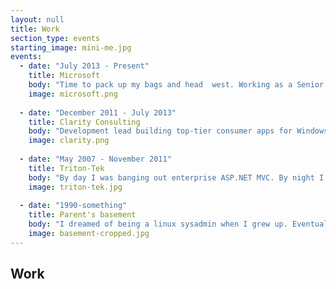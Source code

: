 ```yaml
---
layout: null
title: Work
section_type: events
starting_image: mini-me.jpg
events:
  - date: "July 2013 - Present"
    title: Microsoft
    body: "Time to pack up my bags and head  west. Working as a Senior Program Manager on the Windows Developer Platform."
    image: microsoft.png
      
  - date: "December 2011 - July 2013"
    title: Clarity Consulting
    body: "Development lead building top-tier consumer apps for Windows Phone. "
    image: clarity.png
      
  - date: "May 2007 - November 2011"
    title: Triton-Tek
    body: "By day I was banging out enterprise ASP.NET MVC. By night I started this blog, got into speaking, and eventually got hooked on to consumer apps and Windows Phone development."
    image: triton-tek.jpg
      
  - date: "1990-something"
    title: Parent's basement
    body: "I dreamed of being a linux sysadmin when I grew up. Eventually started a web hosting company and all the scripting I was doing made me realize how amazing programming can be."
    image: basement-cropped.jpg
---
```

## Work
